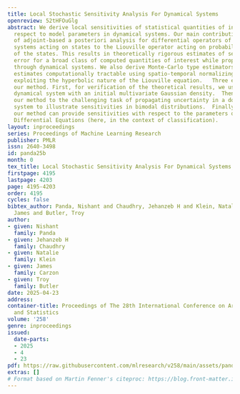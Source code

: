 ```yaml
---
title: Local Stochastic Sensitivity Analysis For Dynamical Systems
openreview: 52tHFOuGlg
abstract: We derive local sensitivities of statistical quantities of interest with
  respect to model parameters in dynamical systems. Our main contribution is the extension
  of adjoint-based a posteriori analysis for differential operators of generic dynamical
  systems acting on states to the Liouville operator acting on probability densities
  of the states. This results in theoretically rigorous estimates of sensitivity and
  error for a broad class of computed quantities of interest while propagating uncertainty
  through dynamical systems. We also derive Monte-Carlo type estimators to make these
  estimates computationally tractable using spatio-temporal normalizing flows and
  exploiting the hyperbolic nature of the Liouville equation.   Three examples demonstrate
  our method. First, for verification of the theoretical results, we use a 2D linear
  dynamical system with an initial multivariate Gaussian density.  Then, we apply
  our method to the challenging task of propagating uncertainty in a double attractor
  system to illustrate sensitivities in bimodal distributions.  Finally, we show that
  our method can provide sensitivities with respect to the parameters of Neural Ordinary
  Differential Equations (here, in the context of classification).
layout: inproceedings
series: Proceedings of Machine Learning Research
publisher: PMLR
issn: 2640-3498
id: panda25b
month: 0
tex_title: Local Stochastic Sensitivity Analysis For Dynamical Systems
firstpage: 4195
lastpage: 4203
page: 4195-4203
order: 4195
cycles: false
bibtex_author: Panda, Nishant and Chaudhry, Jehanzeb H and Klein, Natalie and Carzon,
  James and Butler, Troy
author:
- given: Nishant
  family: Panda
- given: Jehanzeb H
  family: Chaudhry
- given: Natalie
  family: Klein
- given: James
  family: Carzon
- given: Troy
  family: Butler
date: 2025-04-23
address:
container-title: Proceedings of The 28th International Conference on Artificial Intelligence
  and Statistics
volume: '258'
genre: inproceedings
issued:
  date-parts:
  - 2025
  - 4
  - 23
pdf: https://raw.githubusercontent.com/mlresearch/v258/main/assets/panda25b/panda25b.pdf
extras: []
# Format based on Martin Fenner's citeproc: https://blog.front-matter.io/posts/citeproc-yaml-for-bibliographies/
---
```

